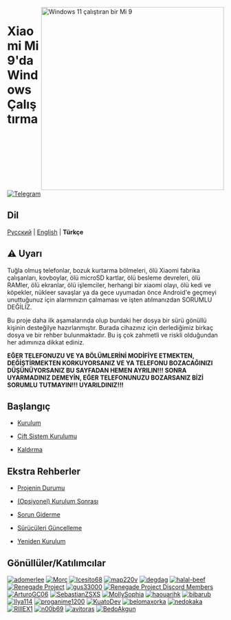 <img align="right" src="https://raw.githubusercontent.com/woacepheus/Port-Windows-11-Xiaomi-Mi-9/main/cepheus.png" width="425" alt="Windows 11 çalıştıran bir Mi 9">

# Xiaomi Mi 9'da Windows Çalıştırma

[![Telegram](https://img.shields.io/badge/Chat-Telegram-brightgreen.svg?logo=telegram&style=flat-square)](https://t.me/woacepheus)

## Dil
[Русский](README-RU.md) | [English](README.md) | **Türkçe**

## ⚠️ Uyarı
Tuğla olmuş telefonlar, bozuk kurtarma bölmeleri, ölü Xiaomi fabrika çalışanları, kovboylar, ölü microSD kartlar, ölü besleme devreleri, ölü RAMler, ölü ekranlar, ölü işlemciler, herhangi bir xiaomi olayı, ölü kedi ve köpekler, nükleer savaşlar ya da gece uyumadan önce Android'e geçmeyi unuttuğunuz için alarmınızın çalmaması ve işten atılmanızdan SORUMLU DEĞİLİZ.

Bu proje daha ilk aşamalarında olup burdaki her dosya bir sürü gönüllü kişinin desteğilye hazırlanmıştır. Burada cihazınız için derlediğimiz birkaç dosya ve bir rehber bulunmaktadır. Bu iş çok zahmetli ve riskli olduğundan her adımınıza dikkat ediniz.

**EĞER TELEFONUZU VE YA BÖLÜMLERİNİ MODİFİYE ETMEKTEN, DEĞİŞTİRMEKTEN KORKUYORSANIZ VE YA TELEFONU BOZACAĞINIZI DÜŞÜNÜYORSANIZ BU SAYFADAN HEMEN AYRILIN!!! SONRA UYARMADINIZ DEMEYİN, EĞER TELEFONUNUZU BOZARSANIZ BİZİ SORUMLU TUTMAYIN!!! UYARILDINIZ!!!**


## Başlangıç
- [Kurulum](guide/Turkish/1-partition-tr.md)

- [Çift Sistem Kurulumu](guide/Turkish/dualboot-tr.md)
  
- [Kaldırma](guide/Turkish/uninstall-tr.md)


## Ekstra Rehberler
- [Projenin Durumu](https://github.com/qaz6750/XiaoMi9-Drivers/blob/main/Status.md)

- [(Opsiyonel) Kurulum Sonrası](guide/Turkish/post-install-tr.md)
  
- [Sorun Giderme](guide/Turkish/troubleshooting-tr.md)

- [Sürücüleri Güncelleme](guide/Turkish/update-tr.md)

- [Yeniden Kurulum](guide/Turkish/reinstall-tr.md)


## Gönüllüler/Katılımcılar

[<img alt="adomerlee" src="https://images.weserv.nl/?url=https://avatars.githubusercontent.com/u/109386069?v=4&w=45&fit=cover&mask=circle&maxage=7d" />](https://github.com/adomerlee)
[<img alt="Morc" src="https://images.weserv.nl/?url=https://avatars.githubusercontent.com/u/13377926?v=4&w=45&fit=cover&mask=circle&maxage=7d" />](https://github.com/TheMorc)
[<img alt="Icesito68" src="https://images.weserv.nl/?url=https://avatars.githubusercontent.com/u/113939920?v=4&w=45&fit=cover&mask=circle&maxage=7d" />](https://github.com/Icesito68)
[<img alt="map220v" src="https://images.weserv.nl/?url=https://avatars.githubusercontent.com/u/14368485?v=4&w=45&fit=cover&mask=circle&maxage=7d" />](https://github.com/map220v)
[<img alt="degdag" src="https://images.weserv.nl/?url=https://avatars.githubusercontent.com/u/22778181?v=4&w=45&fit=cover&mask=circle&maxage=7d" />](https://github.com/degdag)
[<img alt="halal-beef" src="https://images.weserv.nl/?url=https://avatars.githubusercontent.com/u/78730004?v=4&w=45&fit=cover&mask=circle&maxage=7d" />](https://github.com/halal-beef)
[<img alt="Renegade Project" src="https://images.weserv.nl/?url=https://avatars.githubusercontent.com/u/63859504?s=200&v=4&w=45&fit=cover&mask=circle&maxage=7d" />](https://github.com/edk2-porting)
[<img alt="gus33000" src="https://images.weserv.nl/?url=https://avatars.githubusercontent.com/u/3755345?v=4&w=45&fit=cover&mask=circle&maxage=7d" />](https://github.com/gus33000)
[<img alt="Renegade Project Discord Members" src="https://images.weserv.nl/?url=https://cdn.discordapp.com/icons/736563593058713690/68f67bfddf4390b11effc99917b16338.webp?size=256&w=45&fit=cover&mask=circle&maxage=7d" />](https://discord.gg/XXBWfag)
[<img alt="ArturoGC06"
src="https://images.weserv.nl/?url=https://avatars.githubusercontent.com/u/76574534?v=4&w=45&fit=cover&mask=circle&maxage=7d" />](https://github.com/ArturoGC06)
[<img alt="SebastianZSXS"
src="https://images.weserv.nl/?url=https://avatars.githubusercontent.com/u/111822607?v=4&w=45&fit=cover&mask=circle&maxage=7d" />](https://github.com/SebastianZSXS)
[<img alt="MollySophia" src="https://images.weserv.nl/?url=https://avatars.githubusercontent.com/u/20746884?v=4&w=45&fit=cover&mask=circle&maxage=7d" />](https://github.com/MollySophia)
[<img alt="haouarihk" src="https://images.weserv.nl/?url=https://avatars.githubusercontent.com/u/57036855?v=4&w=45&fit=cover&mask=circle&maxage=7d" />](https://github.com/haouarihk)
[<img alt="bibarub" src="https://images.weserv.nl/?url=https://avatars.githubusercontent.com/u/73599925?v=4&w=45&fit=cover&mask=circle&maxage=7d" />](https://github.com/bibarub)
[<img alt="Ilya114" src="https://images.weserv.nl/?url=https://avatars.githubusercontent.com/u/93242944?v=4&w=45&fit=cover&mask=circle&maxage=7d" />](https://github.com/Ilya114)
[<img alt="proganime1200" src="https://images.weserv.nl/?url=https://avatars.githubusercontent.com/u/32473502?v=4&w=45&fit=cover&mask=circle&maxage=7d" />](https://github.com/proganime1200)
[<img alt="KuatoDev" src="https://images.weserv.nl/?url=https://avatars.githubusercontent.com/u/17999613?v=4&w=45&fit=cover&mask=circle&maxage=7d" />](https://github.com/KuatoDev)
[<img alt="belomaxorka" src="https://images.weserv.nl/?url=https://avatars.githubusercontent.com/u/54049465?v=4&w=45&fit=cover&mask=circle&maxage=7d" />](https://github.com/belomaxorka)
[<img alt="nedokaka" src="https://images.weserv.nl/?url=https://avatars.githubusercontent.com/u/104865210?v=4&w=45&fit=cover&mask=circle&maxage=7d" />](https://github.com/nedokaka)
[<img alt="RIllEX1"
src="https://images.weserv.nl/?url=https://avatars.githubusercontent.com/u/142384494?v=4&w=45&fit=cover&mask=circle&maxage=7d" />](https://github.com/RIllEX1)
[<img alt="n00b69" src="https://images.weserv.nl/?url=https://avatars.githubusercontent.com/u/83274506?v=4&w=45&fit=cover&mask=circle&maxage=7d" />](https://github.com/n00b69)
[<img alt="avitoras" src="https://images.weserv.nl/?url=https://avatars.githubusercontent.com/u/150951417?v=4&w=45&fit=cover&mask=circle&maxage=7d" />](https://github.com/avitoras)
[<img alt="BedoAkgun" src="https://images.weserv.nl/?url=https://avatars.githubusercontent.com/u/65866977?v=4&w=45&fit=cover&mask=circle&maxage=7d" />](https://github.com/BedoAkgun)

























